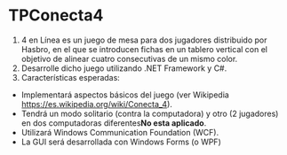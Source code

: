 # TPConecta4
1. 4 en Línea es un juego de mesa para dos jugadores distribuido por Hasbro, en el que se
introducen fichas en un tablero vertical con el objetivo de alinear cuatro consecutivas de un
mismo color.
2. Desarrolle dicho juego utilizando .NET Framework y C#.
3. Características esperadas:
- Implementará aspectos básicos del juego (ver Wikipedia https://es.wikipedia.org/wiki/Conecta_4).
- Tendrá un modo solitario (contra la computadora) y otro (2 jugadores) en dos computadoras diferentes<strong>No esta aplicado</strong>.
- Utilizará Windows Communication Foundation (WCF).
- La GUI será desarrollada con Windows Forms (o WPF)
